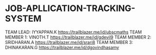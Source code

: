 # JOB-APLLICATION-TRACKING-SYSTEM
TEAM LEAD: IYYAPPAN.K https://trailblazer.me/id/ubscmaths
TEAM MEMBER 1: VINOTH.T https://trailblazer.me/id/gdevil9 
TEAM MEMBER 2: SRIDHARAN.A https://trailblazer.me/id/srari8
TEAM MEMBER 3: DHINAKARAN.G https://trailblazer.me/id/dgovindhasamy 
